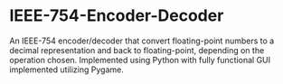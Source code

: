 # IEEE-754-Encoder-Decoder
An IEEE-754 encoder/decoder that convert floating-point numbers to a decimal representation and back to floating-point, depending on the operation chosen. Implemented using Python with fully functional GUI implemented utilizing Pygame.
